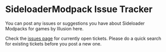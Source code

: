 # SideloaderModpack Issue Tracker
You can post any issues or suggestions you have about Sideloader Modpacks for games by Illusion here.

Check the [issues page](https://github.com/BetterRepack/SideloaderModpackTracker/issues) for currently open tickets. Please do a quick search for existing tickets before you post a new one.
